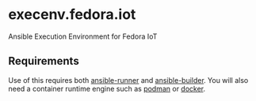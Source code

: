 # execenv.fedora.iot
Ansible Execution Environment for Fedora IoT

## Requirements

Use of this requires both [ansible-runner](https://github.com/ansible/ansible-runner)
and [ansible-builder](https://github.com/ansible/ansible-builder). You will
also need a container runtime engine such as [podman](https://podman.io/) or
[docker](https://www.docker.com/). 



